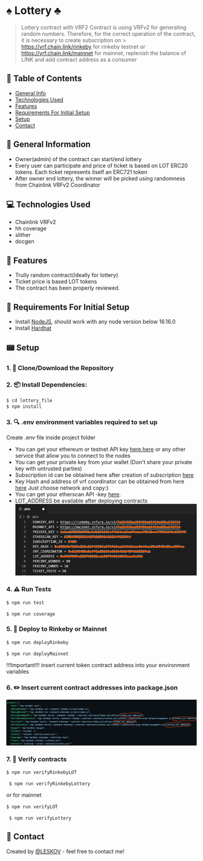 # ♠ Lottery ♣
> Lottery contract with VRF2
> Contract is using VRFv2 for generating random numbers. Therefore, for the correct operation of the contract, it is necessary to create subscription on > https://vrf.chain.link/rinkeby for rinkeby testnet or https://vrf.chain.link/mainnet for mainnet, replenish the balance of LINK and add contract address as a consumer

## 📁 Table of Contents
* [General Info](#-general-information)
* [Technologies Used](#-technologies-used)
* [Features](#-features)
* [Requirements For Initial Setup](#-requirements-for-initial-setup)
* [Setup](#-setup)
* [Contact](#-contact)



## 🚩 General Information
- Owner(admin) of the contract can start/end lottery
- Every user can participate and price of ticket is based on LOT ERC20 tokens. Each ticket represents itself an ERC721 token
- After owner end lottery, the winner will be picked using randomness from Chainlink VRFv2 Coordinator

 
## 💻 Technologies Used
- Chainlink VRFv2
- hh coverage
- slither
- docgen

## 🌟 Features
- Trully random contract(Ideally for lottery)
- Ticket price is based LOT tokens
- The contract has been properly reviewed.

## 👀 Requirements For Initial Setup
- Install [NodeJS](https://nodejs.org/en/), should work with any node version below 16.16.0
- Install [Hardhat](https://hardhat.org/)

## 📟 Setup
### 1. 💾 Clone/Download the Repository
### 2. 📦 Install Dependencies:
```
$ cd lottery_file
$ npm install
```
### 3. 🔍  .env environment variables required to set up
Create .env file inside project folder
- You can get your ethereum or testnet API key [here](https://infura.io/dashboard/ethereum),[here](https://www.alchemy.com) or any other service that allow you to connect to the nodes
- You can get your private key from your wallet (Don't share your private key with untrusted parties) 
- Subscription id can be obtained here after creation of subscription [here](https://vrf.chain.link)
- Key Hash and address of vrf coordinator can be obtained from here [here](https://docs.chain.link/docs/vrf-contracts) Just choose network and copy:)
- You can get your etherscan API -key [here](https://etherscan.io/myapikey).
- LOT_ADDRESS be available after deploying contracts
![Example screenshot](./helpers/Screenshot8.png)

### 4. ⚠️ Run Tests
```
$ npm run test
```

```
$ npm run coverage
```

### 5. 🚀 Deploy to Rinkeby or Mainnet
```
$ npm run deployRinkeby
``` 
```
$ npm run deployMainnet 
``` 

!!!Important!!! 
insert current token contract address into your environment variables

### 6. ✏️ Insert current contract addresses into package.json
![Example screenshot](./helpers/Screenshot7.png)

### 7. 📜 Verify contracts
```
$ npm run verifyRinkebyLOT 
```

```
 $ npm run verifyRinkebyLottery
```
or for mainnet
```
$ npm run verifyLOT
```

```
 $ npm run verifyLottery
```




## 💬 Contact
Created by [@LESKOV](https://www.linkedin.com/in/ivan-lieskov-4b5664189/) - feel free to contact me!
